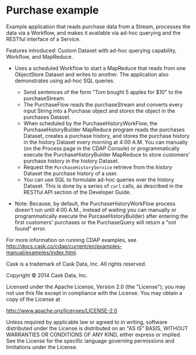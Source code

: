 # Purchase example

Example application that reads purchase data from a Stream, processes the data via a Workflow,
and makes it available via ad-hoc querying and the RESTful interface of a Service.

Features introduced: Custom Dataset with ad-hoc querying capability, Workflow, and MapReduce.

- Uses a scheduled Workflow to start a MapReduce that reads from one ObjectStore Dataset and
  writes to another. The application also demonstrates using ad-hoc SQL queries.

  - Send sentences of the form "Tom bought 5 apples for $10" to the purchaseStream.
  - The PurchaseFlow reads the purchaseStream and converts every input String into a
    Purchase object and stores the object in the purchases Dataset.
  - When scheduled by the PurchaseHistoryWorkFlow, the PurchaseHistoryBuilder MapReduce
    program reads the purchases Dataset, creates a purchase history, and stores the purchase
    history in the history Dataset every morning at 4:00 A.M. You can manually (on the
    Process page in the CDAP Console) or programmatically execute the
    PurchaseHistoryBuilder MapReduce to store customers' purchase history in the
    history Dataset.
  - Request the ``PurchaseHistoryService`` retrieve from the *history* Dataset the purchase history of a user.
  - You can use SQL to formulate ad-hoc queries over the history Dataset. This is done by
    a series of ``curl`` calls, as described in the RESTful API section of the Developer Guide.

- Note: Because, by default, the PurchaseHistoryWorkFlow process doesn't run until 4:00 A.M.,
  instead of waiting you can manually or programmatically execute the
  PurcaseHistoryBuilder) after entering the first customers' purchases or the PurchaseQuery
  will return a "not found" error.

For more information on running CDAP examples, see
http://docs.cask.co/cdap/current/en/examples-manual/examples/index.html.

Cask is a trademark of Cask Data, Inc. All rights reserved.

Copyright © 2014 Cask Data, Inc.

Licensed under the Apache License, Version 2.0 (the "License"); you may not use this file
except in compliance with the License. You may obtain a copy of the License at

  http://www.apache.org/licenses/LICENSE-2.0

Unless required by applicable law or agreed to in writing, software distributed under the
License is distributed on an "AS IS" BASIS, WITHOUT WARRANTIES OR CONDITIONS OF ANY KIND,
either express or implied. See the License for the specific language governing permissions
and limitations under the License.
